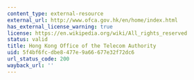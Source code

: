 ```yaml
---
content_type: external-resource
external_url: http://www.ofca.gov.hk/en/home/index.html
has_external_license_warning: true
license: https://en.wikipedia.org/wiki/All_rights_reserved
status: valid
title: Hong Kong Office of the Telecom Authority
uid: 5f4bf6fc-dbe8-477e-9a66-677e32f72dc6
url_status_code: 200
wayback_url: ''
---
```

